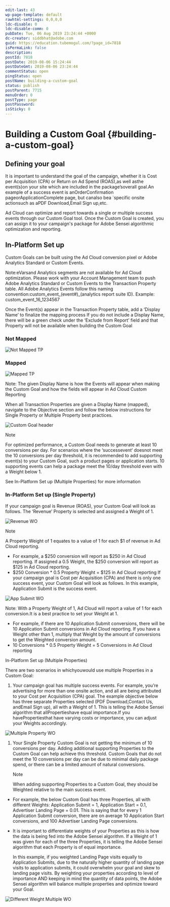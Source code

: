 ```yaml
---
edit-last: 43
wp-page-template: default
rawhtml-settings: 0,0,0,0
ldc-disable: 0
ldc-disable-comm: 0
pubDate: Tue, 06 Aug 2019 23:24:44 +0000
dc-creator: siddbhat@adobe.com
guid: https://education.tubemogul.com/?page_id=7818
isPermaLink: false
description: 
postId: 7818
postDate: 2019-08-06 15:24:44
postDateGmt: 2019-08-06 23:24:44
commentStatus: open
pingStatus: open
postName: building-a-custom-goal
status: publish
postParent: 7715
menuOrder: 0
postType: page
postPassword: 
isSticky: 0
---
```


# Building a Custom Goal {#building-a-custom-goal}

## Defining your goal

It is important to understand the goal of the campaign, whether it is Cost per Acquisition (CPA) or Return on Ad Spend (ROAS),as well asthe event(s)on your site which are included in the package’soverall goal.An example of a success event is anOrderConfirmation pageorApplicationComplete page, but canalso bea `specific onsite actionsuch as aPDF Download,Email Sign up,etc.

Ad Cloud can optimize and report towards a single or multiple success events through our Custom Goal tool. Once the Custom Goal is created, you can assign it to your campaign's package for Adobe Sensei algorithmic optimization and reporting.

## In-Platform Set up

Custom Goals can be built using the Ad Cloud conversion pixel or Adobe Analytics Standard or Custom Events.

Note:eVarsand Analytics segments are not available for Ad Cloud optimization. Please work with your Account Management team to push Adobe Analytics Standard or Custom Events to the Transaction Property table. All Adobe Analytics Events follow this naming convention:custom_event_(event#)_(analytics report suite ID). Example: custom_event_16_1234567

Once the Event(s) appear in the Transaction Property table, add a ‘Display Name’ to finalize the mapping process If you do not include a Display Name, there will be a green check under the ‘Exclude from Report’ field and that Property will not be available when building the Custom Goal

### Not Mapped

![Not Mapped TP](assets/not-mapped-tp.png)
  
### Mapped

![Mapped TP](assets/mapped-tp2.png)
  
Note: The given Display Name is how the Events will appear when making the Custom Goal and how the fields will appear in Ad Cloud Custom Reporting

When all Transaction Properties are given a Display Name (mapped), navigate to the Objective section and follow the below instructions for Single Property or Multiple Property best practices.

![Custom Goal header](assets/custom-goal-header.png)

>[!NOTE]
>For optimized performance, a Custom Goal needs to generate at least 10 conversions per day. For scenarios where the ‘successevent‘ doesnot meet the 10 conversions per day threshold, it is recommended to add supporting event(s) to your Custom Goal, such a product pages or application starts. 10 supporting events can help a package meet the 10/day threshold even with a Weight below 1.
>
> See In-Platform Set up (Multiple Properties) for more information

### In-Platform Set up (Single Property)

If your campaign goal is Revenue (ROAS), your Custom Goal will look as follows. The ‘Revenue’ Property is selected and assigned a Weight of 1.

![Revenue WO](assets/revenue-wo.png)

>[!NOTE]
>A Property Weight of 1 equates to a value of 1 for each $1 of revenue in Ad Cloud reporting.
* For example, a $250 conversion will report as $250 in Ad Cloud reporting. If assigned a 0.5 Weight, the $250 conversion will report as $125 in Ad Cloud reporting.
* $250 Conversion * 0.5 Property Weight = $125 in Ad Cloud reporting
If your campaign goal is Cost per Acquisition (CPA) and there is only one success event, your Custom Goal will look as follows. In this example, Application Submit is the success event.

![App Submit WO](assets/app-submit-wo.png)

Note: With a Property Weight of 1, Ad Cloud will report a value of 1 for each conversion.It is a best practice to set your Weight at 1.

* For example, if there are 10 Application Submit conversions, there will be 10 Application Submit conversions in Ad Cloud reporting. If you have a Weight other than 1, multiply that Weight by the amount of conversions to get the Weighted conversion amount.
* 10 Conversions * 0.5 Property Weight = 5 Conversions in Ad Cloud reporting

In-Platform Set up (Multiple Properties)

There are two scenarios in whichyouwould use multiple Properties in a Custom Goal:

1. Your campaign goal has multiple success events. For example, you’re advertising for more than one onsite action, and all are being attributed to your Cost per Acquisition (CPA) goal. The example objective below has three separate Properties selected (PDF Download,Contact Us, andEmail Sign up), all with a Weight of 1. This is telling the Adobe Sensei algorithm that allPropertieshave equal importance.If you havePropertiesthat have varying costs or importance, you can adjust your Weights accordingly.

![Multiple Property WO](assets/multiple-property-wo.png)

1. Your Single Property Custom Goal is not getting the minimum of 10 conversions per day. Adding additional supporting Properties to the Custom Goal can help achieve this threshold. Custom Goals that do not meet the 10 conversions per day can be due to minimal daily package spend, or there can be a limited amount of natural conversions.

   >[!NOTE]
   >When adding supporting Properties to a Custom Goal, they should be Weighted relative to the main success event.

* For example, the below Custom Goal has three Properties, all with different Weights: Application Submit = 1, Application Start = 0.1, Advertiser Landing Page = 0.01. This is saying that for every 1 Application Submit conversion, there are on average 10 Application Start conversions, and 100 Advertiser Landing Page conversions.
* It is important to differentiate weights of your Properties as this is how the data is being fed into the Adobe Sensei algorithm. If a Weight of 1 was given for each of the three Properties, it is telling the Adobe Sensei algorithm that each Property is of equal importance. 

  In this example, if you weighted Landing Page visits equally to Application Submits, due to the naturally higher quantity of landing page visits to application submits, it could overwhelm your goal and skew to landing page visits. By weighting your properties according to level of importance AND keeping in mind the quantity of data points, the Adobe Sensei algorithm will balance multiple properties and optimize toward your Goal.

![Different Weight Multiple WO](assets/different-weight-multiple-wo.png)
